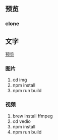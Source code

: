 ## 预览
### clone

## 文字
[预览](https://shiyangzhaoa.github.io/canvas2xx/)

### 图片
1. cd img
2. npm install
3. npm run build

### 视频
1. brew install ffmpeg
2. cd vedio
3. npm install
4. npm run build
